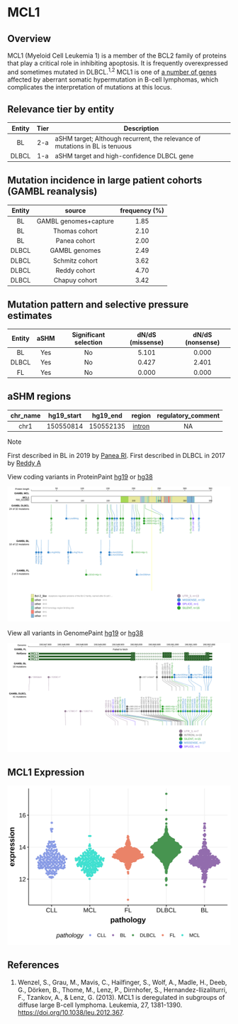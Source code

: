 # MCL1
## Overview
MCL1 (Myeloid Cell Leukemia 1) is a member of the BCL2 family of proteins that play a critical role in inhibiting apoptosis. It is frequently overexpressed and sometimes mutated in DLBCL.<sup>1,2</sup> MCL1 is one of [a number of genes](https://github.com/morinlab/LLMPP/wiki/ashm) affected by aberrant somatic hypermutation in B-cell lymphomas, which complicates the interpretation of mutations at this locus.

## Relevance tier by entity

|Entity|Tier|Description                           |
|:------:|:----:|--------------------------------------|
|BL    |2-a | aSHM target; Although recurrent, the relevance of mutations in BL is tenuous |
|DLBCL |1-a | aSHM target and high-confidence DLBCL gene            |

## Mutation incidence in large patient cohorts (GAMBL reanalysis)

|Entity|source               |frequency (%)|
|:------:|:---------------------:|:-------------:|
|BL    |GAMBL genomes+capture|1.85         |
|BL    |Thomas cohort        |2.10         |
|BL    |Panea cohort         |2.00         |
|DLBCL |GAMBL genomes        |2.49         |
|DLBCL |Schmitz cohort       |3.62         |
|DLBCL |Reddy cohort         |4.70         |
|DLBCL |Chapuy cohort        |3.42         |

## Mutation pattern and selective pressure estimates

|Entity|aSHM|Significant selection|dN/dS (missense)|dN/dS (nonsense)|
|:------:|:----:|:---------------------:|:----------------:|:----------------:|
|BL    |Yes |No                   |5.101           |0.000           |
|DLBCL |Yes |No                   |0.427           |2.401           |
|FL    |Yes |No                   |0.000           |0.000           |

## aSHM regions

|chr_name|hg19_start|hg19_end |region                                                                                        |regulatory_comment|
|:--------:|:----------:|:---------:|:----------------------------------------------------------------------------------------------:|:------------------:|
|chr1    |150550814 |150552135|[intron](https://genome.ucsc.edu/s/rdmorin/GAMBL%20hg19?position=chr1%3A150550814%2D150552135)|NA                |

> [!NOTE]
> First described in BL in 2019 by [Panea RI](https://pubmed.ncbi.nlm.nih.gov/31558468). First described in DLBCL in 2017 by [Reddy A](https://pubmed.ncbi.nlm.nih.gov/28985567)


View coding variants in ProteinPaint [hg19](https://morinlab.github.io/LLMPP/GAMBL/MCL1_protein.html)  or [hg38](https://morinlab.github.io/LLMPP/GAMBL/MCL1_protein_hg38.html)

![image](images/proteinpaint/MCL1_NM_021960.svg)

View all variants in GenomePaint [hg19](https://morinlab.github.io/LLMPP/GAMBL/MCL1.html)  or [hg38](https://morinlab.github.io/LLMPP/GAMBL/MCL1_hg38.html)

![image](images/proteinpaint/MCL1.svg)

## MCL1 Expression
![image](images/gene_expression/MCL1_by_pathology.svg)

## References
1. Wenzel, S., Grau, M., Mavis, C., Hailfinger, S., Wolf, A., Madle, H., Deeb, G., Dörken, B., Thome, M., Lenz, P., Dirnhofer, S., Hernandez-Ilizaliturri, F., Tzankov, A., & Lenz, G. (2013). MCL1 is deregulated in subgroups of diffuse large B-cell lymphoma. Leukemia, 27, 1381-1390. https://doi.org/10.1038/leu.2012.367.

